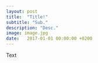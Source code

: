 ```yaml
---
layout: post
title:  "Title!"
subtitle: "Sub."
description: "Desc."
image: image.jpg
date:   2017-01-01 00:00:00 +0200
---
```


Text
